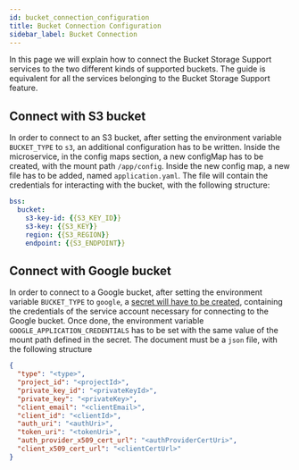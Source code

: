 ```yaml
---
id: bucket_connection_configuration
title: Bucket Connection Configuration
sidebar_label: Bucket Connection
---
```


In this page we will explain how to connect the Bucket Storage Support services to the two different kinds of supported buckets.
The guide is equivalent for all the services belonging to the Bucket Storage Support feature.

## Connect with S3 bucket

In order to connect to an S3 bucket, after setting the environment variable `BUCKET_TYPE` to `s3`, an additional configuration has to be written.
Inside the microservice, in the config maps section, a new configMap has to be created, with the mount path `/app/config`.
Inside the new config map, a new file has to be added, named `application.yaml`.
The file will contain the credentials for interacting with the bucket, with the following structure:

```yaml
bss:
  bucket:
    s3-key-id: {{S3_KEY_ID}}
    s3-key: {{S3_KEY}}
    region: {{S3_REGION}}
    endpoint: {{S3_ENDPOINT}}
```

## Connect with Google bucket

In order to connect to a Google bucket, after setting the environment variable `BUCKET_TYPE` to `google`, a [secret will have to be created](/development_suite/api-console/api-design/services.md#secrets),
containing the credentials of the service account necessary for connecting to the Google bucket.
Once done, the environment variable `GOOGLE_APPLICATION_CREDENTIALS` has to be set with the same value of the mount path defined in the secret.
The document must be a `json` file, with the following structure

```json
{
  "type": "<type>",
  "project_id": "<projectId>",
  "private_key_id": "<privateKeyId>",
  "private_key": "<privateKey>",
  "client_email": "<clientEmail>",
  "client_id": "<clientId>",
  "auth_uri": "<authUri>",
  "token_uri": "<tokenUri>",
  "auth_provider_x509_cert_url": "<authProviderCertUri>",
  "client_x509_cert_url": "<clientCertUrl>"
}
```
